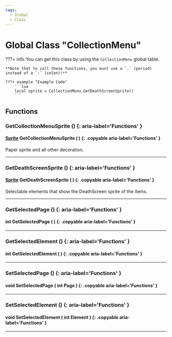 ```yaml
---
tags:
  - Global
  - Class
---
```

# Global Class "CollectionMenu"

???+ info
    You can get this class by using the `CollectionMenu` global table.

    **Note that to call these functions, you must use a `.` (period) instead of a `:` (colon)!**
    
    ???+ example "Example Code"
        ```lua
        local sprite = CollectionMenu.GetDeathScreenSprite()
        ```

## Functions

### GetCollectionMenuSprite () {: aria-label='Functions' }
#### [Sprite](../Sprite.md) GetCollectionMenuSprite ( ) {: .copyable aria-label='Functions' }
Paper sprite and all other decoration.
___
### GetDeathScreenSprite () {: aria-label='Functions' }
#### [Sprite](../Sprite.md) GetDeathScreenSprite ( ) {: .copyable aria-label='Functions' }
Selectable elements that show the DeathScreen sprite of the items.
___
### GetSelectedPage () {: aria-label='Functions' }
#### int GetSelectedPage ( ) {: .copyable aria-label='Functions' }

___
### GetSelectedElement () {: aria-label='Functions' }
#### int GetSelectedElement ( ) {: .copyable aria-label='Functions' }

___
### SetSelectedPage () {: aria-label='Functions' }
#### void SetSelectedPage ( int Page ) {: .copyable aria-label='Functions' }

___
### SetSelectedElement () {: aria-label='Functions' }
#### void SetSelectedElement ( int Element ) {: .copyable aria-label='Functions' }

___